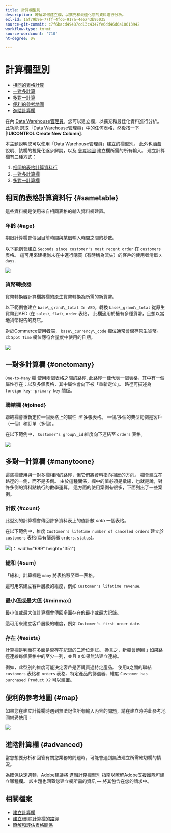 ```yaml
---
title: 計算欄型別
description: 瞭解如何建立欄，以擴充和最佳化您的資料進行分析。
exl-id: 1af79b9e-77ff-4fc6-917a-4e6743b95035
source-git-commit: c7f6bacd49487cd13c4347fe6dd46d6a10613942
workflow-type: tm+mt
source-wordcount: '710'
ht-degree: 0%

---
```


# 計算欄型別

* [相同的表格計算](#sametable)
* [一對多計算](#onetomany)
* [多對一計算](#manytoone)
* [便利的參考地圖](#map)
* [進階計算欄](#advanced)

在內 [Data Warehouse管理員](../data-warehouse-mgr/tour-dwm.md)，您可以建立欄，以擴充和最佳化資料進行分析。 [此功能](../data-warehouse-mgr/creating-calculated-columns.md) 選取「Data Warehouse管理員」中的任何表格，然後按一下 **[!UICONTROL Create New Column]**.

本主題說明您可以使用「Data Warehouse管理員」建立的欄型別。 此外也涵蓋說明、該欄的視覺化逐步解說，以及 [參考地圖](#map) 建立欄所需的所有輸入。 建立計算欄有三種方式：

1. [相同的表格計算資料行](#sametable)
1. [一對多計算欄](#onetomany)
1. [多對一計算欄](#manytoone)

## 相同的表格計算資料行 {#sametable}

這些資料欄是使用來自相同表格的輸入資料欄建置。

### 年齡 {#age}

期限計算欄會傳回目前時間與某個輸入時間之間的秒數。

以下範例會建立 `Seconds since customer's most recent order` 在 `customers` 表格。 這可用來建構尚未在中進行購買（有時稱為流失）的客戶的使用者清單 `X days`.

![](../../assets/age.gif)

### 貨幣轉換器

貨幣轉換器計算欄將欄的原生貨幣轉換為所需的新貨幣。

以下範例會建立 `base\_grand\_total In AED`，轉換 `base\_grand\_total` 從原生貨幣到AED (在 `sales\_flat\_order` 表格。 此欄適用於擁有多種貨幣，且想以當地貨幣報告的商店。

對於Commerce使用者端， `base\_currency\_code` 欄位通常會儲存原生貨幣。 此 `Spot Time` 欄位應符合量度中使用的日期。

![](../../assets/currency_converter.png)

## 一對多計算欄 {#onetomany}

`One-to-Many` 欄 [使用兩個表格之間的路徑](../../data-analyst/data-warehouse-mgr/create-paths-calc-columns.md). 此路徑一律代表一個表格，其中有一個屬性存在；以及多個表格，其中屬性會向下被「重新定位」。 路徑可描述為 `foreign key--primary key` 關係。

### 聯結欄 {#joined}

聯結欄會重新定位一個表格上的屬性 *至* 多張表格。 一個/多個的典型範例是客戶（一個）和訂單（多個）。

在以下範例中， `Customer's group\_id` 維度向下連結至 `orders` 表格。

![](../../assets/joined_column.gif)

## 多對一計算欄 {#manytoone}

這些欄使用與一對多欄相同的路徑，但它們將資料指向相反的方向。 欄會建立在路徑的一側，而不是多側。 由於這種關係，欄中的值必須是彙總，也就是說，對許多側的資料點執行的數學運算。 這方面的使用案例有很多，下面列出了一些案例。

### 計數 {#count}

此型別的計算欄會傳回許多資料表上的值計數 *onto* 一個表格。

在以下範例中，維度 `Customer's lifetime number of canceled orders` 建立於 `customers` 表格(具有篩選器 `orders.status`)。

![](../../assets/many_to_one.gif){： width=&quot;699&quot; height=&quot;351&quot;}

### 總和 {#sum}

「總和」計算欄是 `many` 將表格移至單一表格。

這可用來建立客戶層級的維度，例如 `Customer's lifetime revenue`.

### 最小值或最大值 {#minmax}

最小值或最大值計算欄會傳回多面存在的最小或最大記錄。

這可用來建立客戶層級的維度，例如 `Customer's first order date`.

### 存在 {#exists}

計算欄是判斷在多面是否存在記錄的二進位測試。 換言之，新欄會傳回 `1` 如果路徑連線每個表格中的至少一列，並且 `0` 如果無法建立連線。

例如，此型別的維度可能決定客戶是否購買過特定產品。 使用a之間的聯結 `customers` 表格和 `orders` 表格、特定產品的篩選器、維度 `Customer has purchased Product X?` 可以建置。

## 便利的參考地圖 {#map}

如果您在建立計算欄時遇到無法記住所有輸入內容的問題，請在建立時將此參考地圖備妥使用：

![](../../assets/merged_reference_map.png)

## 進階計算欄 {#advanced}

當您想要分析和回答有關您業務的問題時，可能會遇到無法建立所需確切欄的情況。

為確保快速週轉，Adobe建議將 [進階計算欄型別](../../data-analyst/data-warehouse-mgr/adv-calc-columns.md) 指南以瞭解Adobe支援團隊可建立哪種欄。 該主題也涵蓋您建立欄所需的資訊 — 將其包含在您的請求中。

## 相關檔案

* [建立計算欄](../../data-analyst/data-warehouse-mgr/creating-calculated-columns.md)
* [建立/刪除計算欄的路徑](../../data-analyst/data-warehouse-mgr/create-paths-calc-columns.md)
* [瞭解和評估表格關係](../../data-analyst/data-warehouse-mgr/table-relationships.md)
